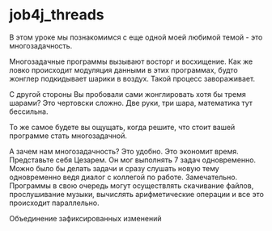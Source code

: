 # job4j_threads
В этом уроке мы познакомимся с еще одной моей любимой темой - это многозадачность.



Многозадачные программы вызывают восторг и восхищение. Как же ловко происходит модуляция данными в этих программах, 
будто жонглер подкидывает шарики в воздух. Такой процесс завораживает.

С другой стороны Вы пробовали сами жонглировать хотя бы тремя шарами? Это чертовски сложно. Две руки, три шара, 
математика тут бессильна.

То же самое будете вы ощущать, когда решите, что стоит вашей программе стать многозадачной.

А зачем нам многозадачность? Это удобно. Это экономит время. Представьте себя Цезарем. Он мог выполнять 7 задач 
одновременно. Можно было бы делать задачи и сразу слушать новую тему одновременно ведя диалог с коллегой по работе. 
Замечательно. Программы в свою очередь могут осуществлять скачивание файлов, прослушивание музыки, вычислять 
арифметические операции и все это происходит параллельно.

Объединение зафиксированных изменений